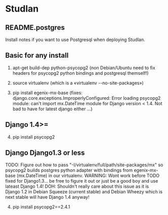 # Studlan #

## README.postgres ##

Install notes if you want to use Postgresql when deploying Studlan. 

## Basic for any install ##

1. apt-get build-dep python-psycopg2 (non Debian/Ubuntu need to fix headers for psycopg2 python bindings and postgresql themself!)

2. source virtualenv (which is a «virtualenv --no-site-packages»)

3. pip install egenix-mx-base (fixes: django.core.exceptions.ImproperlyConfigured: Error loading psycopg2 module: can't import mx.DateTime module for Django version < 1.4. Not bad to have for latest django either ...)

## Django 1.4>= ##

4. pip install psycopg2 

## Django Django1.3 or less ##

TODO: Figure out how to pass "-I/virtualenv/full/path/site-packages/mx" so psycopg2 builds postgres python adapter with bindings from egenix-mx-base (mx.DateTime) in our virtualenv.
WARNING: Wont work before TODO fixed for Django1.3... be free to figure it out or just be a good boy and use lateast Django 1.4!
DOH: Shouldn't really care about this issue as it is Django 1.2 in Debian Squeeze (current stable) and Debian Wheezy which is next stable will have Django 1.4 anyway!

4. pip install psycopg2==2.4.1
